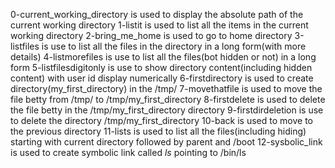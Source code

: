 0-current_working_directory is used to display the absolute path of the current working directory 
1-listit is used to list all the items in the current working directory
2-bring_me_home is used to go to home directory
3-listfiles is use to list all the files in the directory in a long form(with more details)
4-listmorefiles is use to list all the files(bot hidden or not) in a long form
5-listfilesdigitonly is use to show directory content(including hidden content) with user id display numerically
6-firstdirectory is used to create directory(my_first_directory) in the /tmp/
7-movethatfile is used to move the file betty from /tmp/ to /tmp/my_first_directory
8-firstdelete is used to delete the file betty in the /tmp/my_first_directory directory
9-firstdirdeletion is use to delete the directory /tmp/my_first_directory
10-back is used to move to the previous directory 
11-lists is used to list all the files(including hiding) starting with current directory followed by parent and /boot
12-sysbolic_link is used to create symbolic link called _ls_ pointing to /bin/ls
